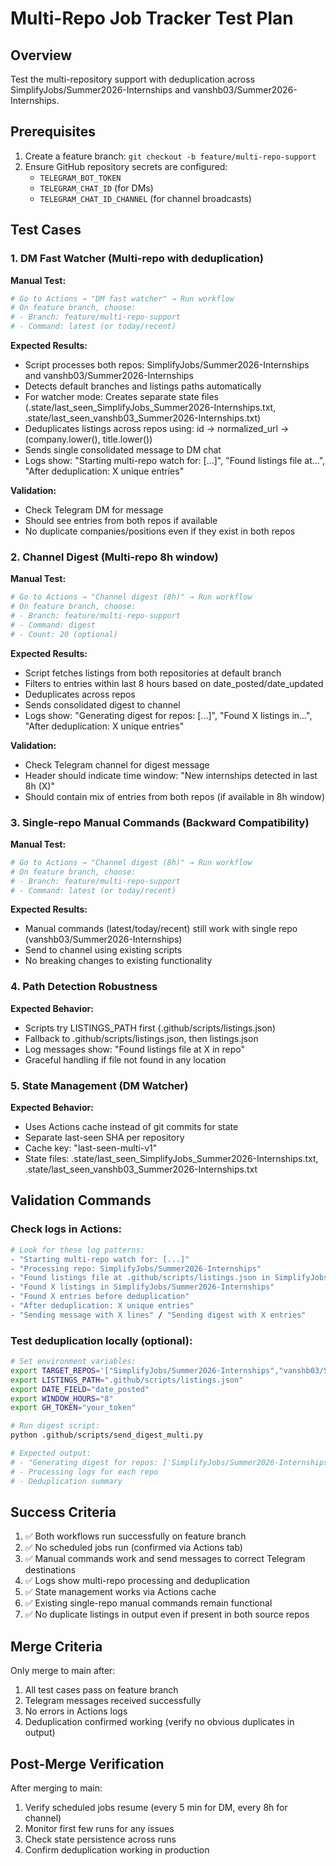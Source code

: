 # Multi-Repo Job Tracker Test Plan

## Overview
Test the multi-repository support with deduplication across SimplifyJobs/Summer2026-Internships and vanshb03/Summer2026-Internships.

## Prerequisites
1. Create a feature branch: `git checkout -b feature/multi-repo-support`
2. Ensure GitHub repository secrets are configured:
   - `TELEGRAM_BOT_TOKEN`
   - `TELEGRAM_CHAT_ID` (for DMs)
   - `TELEGRAM_CHAT_ID_CHANNEL` (for channel broadcasts)

## Test Cases

### 1. DM Fast Watcher (Multi-repo with deduplication)

**Manual Test:**
```bash
# Go to Actions → "DM fast watcher" → Run workflow
# On feature branch, choose:
# - Branch: feature/multi-repo-support  
# - Command: latest (or today/recent)
```

**Expected Results:**
- Script processes both repos: SimplifyJobs/Summer2026-Internships and vanshb03/Summer2026-Internships
- Detects default branches and listings paths automatically
- For watcher mode: Creates separate state files (.state/last_seen_SimplifyJobs_Summer2026-Internships.txt, .state/last_seen_vanshb03_Summer2026-Internships.txt)
- Deduplicates listings across repos using: id → normalized_url → (company.lower(), title.lower())
- Sends single consolidated message to DM chat
- Logs show: "Starting multi-repo watch for: [...]", "Found listings file at...", "After deduplication: X unique entries"

**Validation:**
- Check Telegram DM for message
- Should see entries from both repos if available
- No duplicate companies/positions even if they exist in both repos

### 2. Channel Digest (Multi-repo 8h window)

**Manual Test:**
```bash
# Go to Actions → "Channel digest (8h)" → Run workflow  
# On feature branch, choose:
# - Branch: feature/multi-repo-support
# - Command: digest
# - Count: 20 (optional)
```

**Expected Results:**
- Script fetches listings from both repositories at default branch
- Filters to entries within last 8 hours based on date_posted/date_updated
- Deduplicates across repos
- Sends consolidated digest to channel
- Logs show: "Generating digest for repos: [...]", "Found X listings in...", "After deduplication: X unique entries"

**Validation:**
- Check Telegram channel for digest message
- Header should indicate time window: "New internships detected in last 8h (X)"
- Should contain mix of entries from both repos (if available in 8h window)

### 3. Single-repo Manual Commands (Backward Compatibility)

**Manual Test:**
```bash
# Go to Actions → "Channel digest (8h)" → Run workflow
# On feature branch, choose:
# - Branch: feature/multi-repo-support  
# - Command: latest (or today/recent)
```

**Expected Results:**
- Manual commands (latest/today/recent) still work with single repo (vanshb03/Summer2026-Internships)
- Send to channel using existing scripts
- No breaking changes to existing functionality

### 4. Path Detection Robustness

**Expected Behavior:**
- Scripts try LISTINGS_PATH first (.github/scripts/listings.json)
- Fallback to .github/scripts/listings.json, then listings.json
- Log messages show: "Found listings file at X in repo"
- Graceful handling if file not found in any location

### 5. State Management (DM Watcher)

**Expected Behavior:**
- Uses Actions cache instead of git commits for state
- Separate last-seen SHA per repository
- Cache key: "last-seen-multi-v1"
- State files: .state/last_seen_SimplifyJobs_Summer2026-Internships.txt, .state/last_seen_vanshb03_Summer2026-Internships.txt

## Validation Commands

### Check logs in Actions:
```bash
# Look for these log patterns:
- "Starting multi-repo watch for: [...]"  
- "Processing repo: SimplifyJobs/Summer2026-Internships"
- "Found listings file at .github/scripts/listings.json in SimplifyJobs/Summer2026-Internships"
- "Found X listings in SimplifyJobs/Summer2026-Internships" 
- "Found X entries before deduplication"
- "After deduplication: X unique entries"
- "Sending message with X lines" / "Sending digest with X entries"
```

### Test deduplication locally (optional):
```bash
# Set environment variables:
export TARGET_REPOS='["SimplifyJobs/Summer2026-Internships","vanshb03/Summer2026-Internships"]'
export LISTINGS_PATH=".github/scripts/listings.json"
export DATE_FIELD="date_posted"
export WINDOW_HOURS="8"
export GH_TOKEN="your_token"

# Run digest script:
python .github/scripts/send_digest_multi.py

# Expected output:
# - "Generating digest for repos: ['SimplifyJobs/Summer2026-Internships', 'vanshb03/Summer2026-Internships']"
# - Processing logs for each repo
# - Deduplication summary
```

## Success Criteria

1. ✅ Both workflows run successfully on feature branch
2. ✅ No scheduled jobs run (confirmed via Actions tab)
3. ✅ Manual commands work and send messages to correct Telegram destinations
4. ✅ Logs show multi-repo processing and deduplication
5. ✅ State management works via Actions cache
6. ✅ Existing single-repo manual commands remain functional
7. ✅ No duplicate listings in output even if present in both source repos

## Merge Criteria

Only merge to main after:
1. All test cases pass on feature branch
2. Telegram messages received successfully
3. No errors in Actions logs
4. Deduplication confirmed working (verify no obvious duplicates in output)

## Post-Merge Verification

After merging to main:
1. Verify scheduled jobs resume (every 5 min for DM, every 8h for channel)
2. Monitor first few runs for any issues
3. Check state persistence across runs
4. Confirm deduplication working in production
